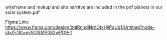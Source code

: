 wireframe and mokup and site narritve are included in the pdf planets in our solar system.pdf

Figma Link: https://www.figma.com/design/zqIRnndlNrnOtxHjiPgUg1/Untitled?node-id=0-1&t=eytjOISMP082wPO9-1
